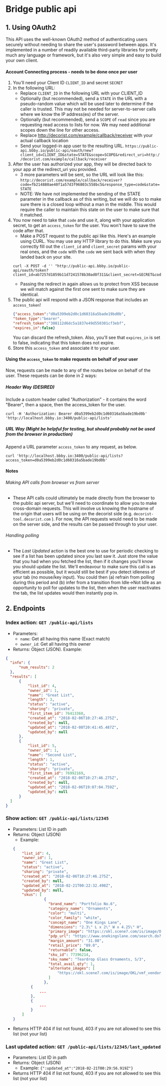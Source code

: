 # Bridge public api
## 1. Using OAuth2
This API uses the well-known OAuth2 method of authenticating users securely without needing to share the user's password between apps. It's implemented in a number of readily available third-party libraries for pretty much any language or framework, but it's also very simple and easy to build your own client.
 
#### Account Connecting process - needs to be done once per user
1. You'll need your Client ID `CLIENT_ID` and secret `SECRET`
2. In the following URL:
    * Replace `CLIENT_ID` in the following URL with your CLIENT_ID
    * Optionally (but recommended), send a `STATE` in the URL with a pseudo-random value which will be used later to determine if the caller is trusted.  This may not be needed for server-to-server calls where we know the IP address(es) of the server.
    * Optionally (but recommended), send a `SCOPE` of `read` since you are requesting read access to lists for now.  We may need additional scopes down the line for other access.
    * Replace http://decorist.com/example/callback/receiver with your actual callback location
    * Send your logged-in app user to the resulting URL. `https://public-api.bbby.io/public-api/oauth/new?client_id=CLIENT_ID&state=STATE&scope=SCOPE&redirect_uri=http://decorist.com/example/callback/receiver`
3. After the user has authorized your app, they will be directed back to your app at the redirect_uri you provided.
    * 3 more parameters will be sent, so the URL will look like this: `http://decorist.com/example/callback/receiver?code=fb214880ae40f1a57d3f96803c558bc5&response_type=code&state=STATE`
    * NOTE: We have not implemented the sending of the STATE parameter in the callback as of this writing, but we will do so to make sure there is a closed loop without a man in the middle.  This would require the caller to maintain this state on the user to make sure that it matched.
4. You now need to take that `code` and use it, along with your application secret, to get an `access_token` for the user. You won't have to save the code after that.
    * Make a POST request to the public api like this. Here's an example using CURL. You may use any HTTP library to do this. Make sure you correctly fill out the `client_id` and `client_secret` params with your real ones, and the `code` with the `code` we sent back with when they landed back on your site.
    ```
    curl -X POST -d '' "http://public-api.bbby.io/public-api/oauth/token?client_id=ab7257d1859b11d7241578b30ad0f311&client_secret=SECRET&code=fb214880ae40f1a57d3f96803c558bc5&state=STATE&&redirect_uri=http://decorist.com/example/callback/receiver"
    ```
    * Passing the redirect in again allows us to protect from XSS because we will match against the first one sent to make sure they are identical.
5. The public api will respond with a JSON response that includes an `access_token`!
    ```json
    {"access_token":"d0a5399eb2d0c1d60316a5bade19bd0b",
    "token_type":"bearer",
    "refresh_token":"308112d6dc5a1837e49d550301cf3ebf",
    "expires_in":false}
    ```
    You can discard the refresh_token. Also, you'll see that `expires_in` is set to false, indicating that this token does not expire.
6. Store this `access_token` and associate it to your user.

#### Using the `access_token` to make requests on behalf of your user

Now, requests can be made to any of the routes below on behalf of the user. These requests can be done in 2 ways:

##### Header Way (DESIRED)
Include a custom header called "Authorization" - it contains the word "Bearer", then a space, then the access_token for the user.
```
curl -H 'Authorization: Bearer d0a5399eb2d0c1d60316a5bade19bd0b' 'http://localhost.bbby.io:3400/public-api/lists' 
```
##### URL Way (Might be helpful for testing, but should probably not be used from the browser in production)
Append a URL parameter `access_token` to any request, as below. 
```
curl 'http://localhost.bbby.io:3400/public-api/lists?access_token=d0a5399eb2d0c1d60316a5bade19bd0b' 
```

#### Notes
###### Making API calls from browser vs from server
- These API calls could ultimately be made directly from the browser to the public api server, but we'll need to coordinate to allow you to make cross-domain requests. This will involve us knowing the hostname of the origin that users will be using on the decorist side (e.g. `decorist-tool.decorist.com` ). For now, the API requests would need to be made on the server side, and the results can be passed through to your user. 
###### Handling polling 
- The *Last Updated* action is the best one to use for periodic checking to see if a list has been updated since you last saw it. Just store the value that you had when you fetched the list, then if it changes you'll know you should update the list. We'll endeavour to make sure this call is as efficient as possible, but it would still be best if you detect idleness of your tab (no mouse/key input). You could then (a) refrain from polling during this period and (b) infer from a transition from Idle->Not Idle as an opportunity to poll for updates to the list, then when the user reactivates the tab, the list updates would then instantly pop in.



## 2. Endpoints
  ### Index action: `GET /public-api/lists`
  * Parameters:
    * `name`: Get all having this name (Exact match) 
    * `owner_id`: Get all having this owner
  * Returns: Object (JSON). Example:
  ```json
{
    "info": {
        "num_results": 2
    },
    "results": [
        {
            "list_id": 4,
            "owner_id": 1,
            "name": "Great List",
            "length": 3,
            "status": "active",
            "sharing": "private",
            "first_item_id": 76413360,
            "created_at": "2018-02-06T10:27:46.275Z",
            "created_by": null,
            "updated_at": "2018-02-08T20:41:45.487Z",
            "updated_by": null
        },
        {
            "list_id": 5,
            "owner_id": 1,
            "name": "Second List",
            "length": 1,
            "status": "active",
            "sharing": "private",
            "first_item_id": 76992169,
            "created_at": "2018-02-06T10:27:46.275Z",
            "created_by": null,
            "updated_at": "2018-02-06T19:07:04.759Z",
            "updated_by": null
        }
    ]
}
```

  
  ### Show action: `GET /public-api/lists/12345`
  * Parameters: List ID in path
  * Returns: Object (JSON)
    * Example:
    ```json
    {
        "list_id": 4,
        "owner_id": 1,
        "name": "Great List",
        "status": "active",
        "sharing": "private",
        "created_at": "2018-02-06T10:27:46.275Z",
        "created_by": null,
        "updated_at": "2018-02-21T00:22:32.498Z",
        "updated_by": null,
        "skus": [
                  {
                  	"brand_name": "Portfolio No.6",
                  	"category_name": "Ornaments",
                  	"color": "multi",
                  	"color_family": "white",
                  	"concept_name": "One Kings Lane",
                  	"dimensions": "2.3\" L x 2\" W x 4.25\" H",
                  	"primary_image": "https://okl.scene7.com/is/image/OKL/vmf_vendor_QXJ_4705522_1503961657559_734661",
                  	"pdp_url": "https://www.onekingslane.com/search.do?query=77396214",
                  	"margin_amount": "31.08",
                  	"retail_price": "89.0",
                  	"returnable": false,
                  	"sku_id": 77396214,
                  	"sku_name": "Teardrop Glass Ornaments, S/3",
                  	"total_avail_qty": 1,
                  	"alternate_images": [
                  		"https://okl.scene7.com/is/image/OKL/vmf_vendor_QXJ_4705522_1503961940441_947302"
                  	]
                  },
            {
                ...
            },
            {
                ...
            }
        ]
    }
    ```
  * Returns HTTP 404 if list not found, 403 if you are not allowed to see this list (not your list)


  ### Last updated action: `GET /public-api/lists/12345/last_updated`
  * Parameters: List ID in path
  * Returns: Object (JSON)
    * Example:
    `{":updated_at":"2018-02-21T00:29:56.919Z"}`
  * Returns HTTP 404 if list not found, 403 if you are not allowed to see this list (not your list)